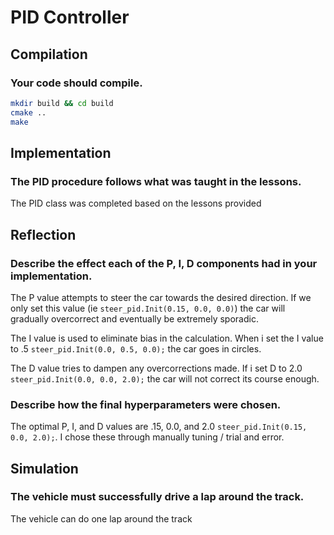 # PID Controller

## Compilation

### Your code should compile.

```bash
mkdir build && cd build
cmake ..
make
```

## Implementation

### The PID procedure follows what was taught in the lessons.

The PID class was completed based on the lessons provided

## Reflection

### Describe the effect each of the P, I, D components had in your implementation.

The P value attempts to steer the car towards the desired direction. If we only set this value (ie `steer_pid.Init(0.15, 0.0, 0.0)`) 
the car will gradually overcorrect and eventually be extremely sporadic. 

The I value is used to eliminate bias in the calculation. When i set the I value to .5 `steer_pid.Init(0.0, 0.5, 0.0);` the car goes in circles.

The D value tries to dampen any overcorrections made. If i set D to 2.0 `steer_pid.Init(0.0, 0.0, 2.0);` the car will not correct its course enough.

### Describe how the final hyperparameters were chosen.

The optimal P, I, and D values are .15, 0.0, and 2.0 `steer_pid.Init(0.15, 0.0, 2.0);`. I chose these through manually tuning / trial and error.

## Simulation

### The vehicle must successfully drive a lap around the track.

The vehicle can do one lap around the track